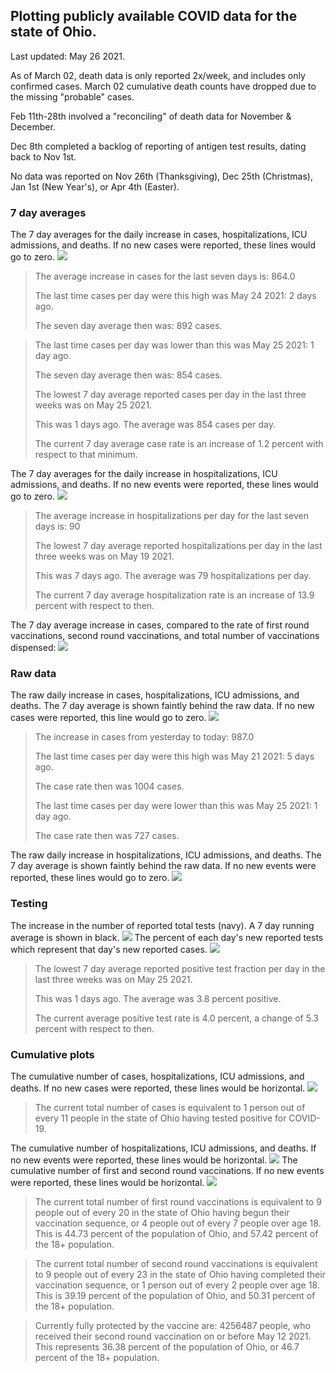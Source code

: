 ## Plotting publicly available COVID data for the state of Ohio. 

Last updated: May 26 2021. 

As of March 02, death data is only reported 2x/week, and includes only confirmed cases. March 02 cumulative death counts have dropped due to the missing "probable" cases.

Feb 11th-28th involved a "reconciling" of death data for November & December.

Dec 8th completed a backlog of reporting of antigen test results, dating back to Nov 1st.

No data was reported on Nov 26th (Thanksgiving), Dec 25th (Christmas), Jan 1st (New Year's), or Apr 4th (Easter).
### 7 day averages
The 7 day averages for the daily increase in cases, hospitalizations, ICU admissions, and deaths. If no new cases were reported, these lines would go to zero.
![](7dayaverage_cases.png)

>The average increase in cases for the last seven days is: 864.0
>
>The last time cases per day were this high was May 24 2021: 2 days ago.
>
>The seven day average then was: 892 cases.

>
>The last time cases per day was lower than this was May 25 2021: 1 day ago.
>
>The seven day average then was: 854 cases.
>
>The lowest 7 day average reported cases per day in the last three weeks was on May 25 2021.
>
>This was 1 days ago. The average was 854 cases per day.
>
>The current 7 day average case rate is an increase of 1.2 percent with respect to that minimum.

The 7 day averages for the daily increase in hospitalizations, ICU admissions, and deaths. If no new events were reported, these lines would go to zero.
![](7dayaverage_hospital.png)

>The average increase in hospitalizations per day for the last seven days is: 90
>
>The lowest 7 day average reported hospitalizations per day in the last three weeks was on May 19 2021.
>
>This was 7 days ago. The average was 79 hospitalizations per day.
>
>The current 7 day average hospitalization rate is an increase of 13.9 percent with respect to then.

The 7 day average increase in cases, compared to the rate of first round vaccinations, second round vaccinations, and total number of vaccinations dispensed:
![](DailyVaccinationsCases.png)

### Raw data
The raw daily increase in cases, hospitalizations, ICU admissions, and deaths. The 7 day average is shown faintly behind the raw data. If no new cases were reported, this line would go to zero.
![](DailyCases.png)

>The increase in cases from yesterday to today: 987.0 
>
>The last time cases per day were this high was May 21 2021: 5 days ago. 
>
>The case rate then was 1004 cases.
>
>The last time cases per day were lower than this was May 25 2021: 1 day ago. 
>
>The case rate then was 727 cases.

The raw daily increase in hospitalizations, ICU admissions, and deaths. The 7 day average is shown faintly behind the raw data. If no new events were reported, these lines would go to zero.
![](DailyHospitalizations.png)

### Testing

The increase in the number of reported total tests (navy). A 7 day running average is shown in black.
![](DailyTests.png)
The percent of each day's new reported tests which represent that day's new reported cases.
![](percentpositive_tests.png)

>The lowest 7 day average reported positive test fraction per day in the last three weeks was on May 25 2021.
>
>This was 1 days ago. The average was 3.8 percent positive. 
>
>The current average positive test rate is 4.0 percent, a change of 5.3 percent with respect to then. 

### Cumulative plots
The cumulative number of cases, hospitalizations, ICU admissions, and deaths. If no new cases were reported, these lines would be horizontal.
![](Cases.png)

>The current total number of cases is equivalent to 1 person out of every 11 people in the state of Ohio having tested positive for COVID-19.

The cumulative number of hospitalizations, ICU admissions, and deaths. If no new events were reported, these lines would be horizontal.
![](Hospitalizations.png)
The cumulative number of first and second round vaccinations. If no new events were reported, these lines would be horizontal.
![](Vaccinations.png)

>The current total number of first round vaccinations is equivalent to 9 people out of every 20 in the state of Ohio having begun their vaccination sequence, or 4 people out of every 7 people over age 18.
 >This is 44.73 percent of the population of Ohio, and 57.42 percent of the 18+ population.

>The current total number of second round vaccinations is equivalent to 9 people out of every 23 in the state of Ohio having completed their vaccination sequence, or 1 person out of every 2 people over age 18. 
>This is 39.19 percent of the population of Ohio, and 50.31 percent of the 18+ population.

>Currently fully protected by the vaccine are: 4256487 people, who received their second round vaccination on or before May 12 2021.
>This represents 36.38 percent of the population of Ohio, or 46.7 percent of the 18+ population.

